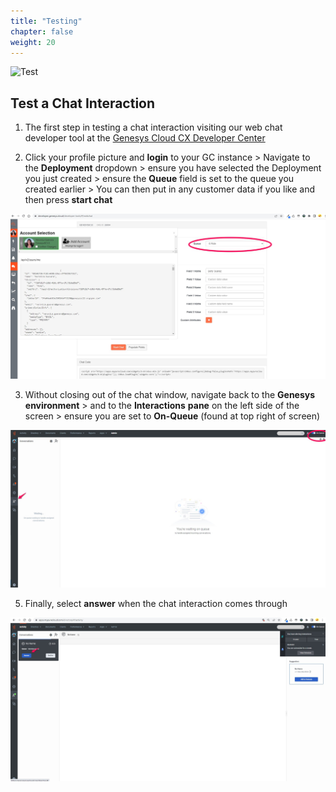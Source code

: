 ```yaml
---
title: "Testing"
chapter: false
weight: 20
---
```

![Test](/images/testing2.jpg)
## Test a Chat Interaction

1. The first step in testing a chat interaction visiting our web chat developer tool at the [Genesys Cloud CX Developer Center](https://developer.genesys.cloud/developer-tools/#/webchat)

2. Click your profile picture and **login** to your GC instance > Navigate to the **Deployment** dropdown > ensure you have selected the Deployment you just created > ensure the **Queue** field is set to the queue you created earlier > You can then put in any customer data if you like and then press **start chat**

![devcenter](/images/chatdev.jpg)

3. Without closing out of the chat window, navigate back to the **Genesys environment** > and to the **Interactions** **pane** on the left side of the screen > ensure you are set to **On-Queue** (found at top right of screen)

![interactionspane](/images/interactionpane.jpg)

5. Finally, select **answer** when the chat interaction comes through

![incomingchat](/images/incomingchat.jpg)